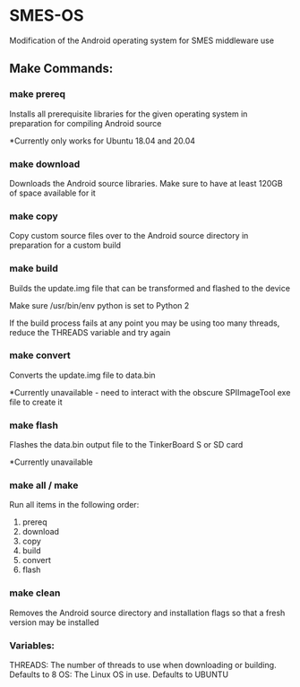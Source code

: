 # SMES-OS
Modification of the Android operating system for SMES middleware use

## Make Commands:

### make prereq
Installs all prerequisite libraries for the given operating system in preparation for compiling Android source 

*Currently only works for Ubuntu 18.04 and 20.04

### make download
Downloads the Android source libraries. Make sure to have at least 120GB of space available for it

### make copy
Copy custom source files over to the Android source directory in preparation for a custom build

### make build
Builds the update.img file that can be transformed and flashed to the device

Make sure /usr/bin/env python is set to Python 2

If the build process fails at any point you may be using too many threads, reduce the THREADS variable and try again

### make convert
Converts the update.img file to data.bin

*Currently unavailable - need to interact with the obscure SPIImageTool exe file to create it

### make flash
Flashes the data.bin output file to the TinkerBoard S or SD card 

*Currently unavailable

### make all / make
Run all items in the following order:
1. prereq
2. download
3. copy
4. build
5. convert
6. flash

### make clean
Removes the Android source directory and installation flags so that a fresh version may be installed

### Variables:
THREADS: The number of threads to use when downloading or building. Defaults to 8
OS: The Linux OS in use. Defaults to UBUNTU